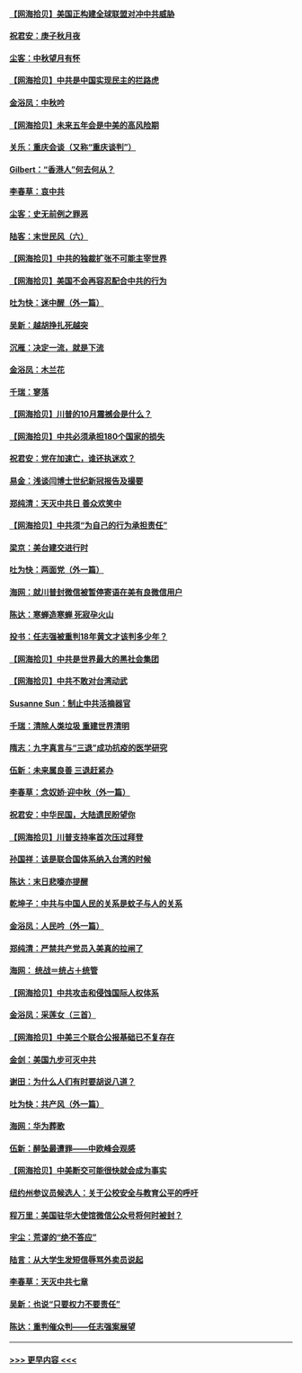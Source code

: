 #### [【网海拾贝】美国正构建全球联盟对冲中共威胁](../pages/nsc993/n12446580.md?t=10030402) 
#### [祝君安：庚子秋月夜](../pages/nsc993/n12445870.md?t=10030402) 
#### [尘客：中秋望月有怀](../pages/nsc993/n12444632.md?t=10030402) 
#### [【网海拾贝】中共是中国实现民主的拦路虎](../pages/nsc993/n12443573.md?t=10030402) 
#### [金浴凤：中秋吟](../pages/nsc993/n12441773.md?t=10030402) 
#### [【网海拾贝】未来五年会是中美的高风险期](../pages/nsc993/n12440760.md?t=10030402) 
#### [关乐：重庆会谈（又称“重庆谈判”）](../pages/nsc993/n12437525.md?t=10030402) 
#### [Gilbert：“香港人”何去何从？](../pages/nsc993/n12435894.md?t=10030402) 
#### [李春草：哀中共](../pages/nsc993/n12435874.md?t=10030402) 
#### [尘客：史无前例之罪恶](../pages/nsc993/n12435762.md?t=10030402) 
#### [陆客：末世民风（六）](../pages/nsc993/n12435354.md?t=10030402) 
#### [【网海拾贝】中共的独裁扩张不可能主宰世界](../pages/nsc993/n12435151.md?t=10030402) 
#### [【网海拾贝】美国不会再容忍配合中共的行为](../pages/nsc993/n12433808.md?t=10030402) 
#### [吐为快：迷中醒（外一篇）](../pages/nsc993/n12433585.md?t=10030402) 
#### [吴新：越胡挣扎死越突](../pages/nsc993/n12433562.md?t=10030402) 
#### [沉雁：决定一流，就是下流](../pages/nsc993/n12432128.md?t=10030402) 
#### [金浴凤：木兰花](../pages/nsc993/n12432124.md?t=10030402) 
#### [千瑞：寥落](../pages/nsc993/n12432071.md?t=10030402) 
#### [【网海拾贝】川普的10月震撼会是什么？](../pages/nsc993/n12431624.md?t=10030402) 
#### [【网海拾贝】中共必须承担180个国家的损失](../pages/nsc993/n12428893.md?t=10030402) 
#### [祝君安：党在加速亡，谁还执迷欢？](../pages/nsc993/n12428652.md?t=10030402) 
#### [易金：浅谈闫博士世纪新冠报告及撮要](../pages/nsc993/n12426822.md?t=10030402) 
#### [郑纯清：天灭中共日 善众欢笑中](../pages/nsc993/n12426784.md?t=10030402) 
#### [【网海拾贝】中共须“为自己的行为承担责任”](../pages/nsc993/n12426067.md?t=10030402) 
#### [梁京：美台建交进行时](../pages/nsc993/n12424066.md?t=10030402) 
#### [吐为快：两面党（外一篇）](../pages/nsc993/n12424043.md?t=10030402) 
#### [海网：就川普封微信被暂停寄语在美有良微信用户](../pages/nsc993/n12424021.md?t=10030402) 
#### [陈达：寒蝉造寒蝉 死寂孕火山](../pages/nsc993/n12423958.md?t=10030402) 
#### [投书：任志强被重判18年黄文才该判多少年？](../pages/nsc993/n12423672.md?t=10030402) 
#### [【网海拾贝】中共是世界最大的黑社会集团](../pages/nsc993/n12423543.md?t=10030402) 
#### [【网海拾贝】中共不敢对台湾动武](../pages/nsc993/n12421418.md?t=10030402) 
#### [Susanne Sun：制止中共活摘器官](../pages/nsc993/n12419654.md?t=10030402) 
#### [千瑞：清除人类垃圾 重建世界清明](../pages/nsc993/n12419414.md?t=10030402) 
#### [隋志：九字真言与“三退”成功抗疫的医学研究](../pages/nsc993/n12419248.md?t=10030402) 
#### [伍新：未来属良善 三退赶紧办](../pages/nsc993/n12418496.md?t=10030402) 
#### [李春草：念奴娇·迎中秋（外一篇）](../pages/nsc993/n12418465.md?t=10030402) 
#### [祝君安：中华民国，大陆遗民盼望你](../pages/nsc993/n12418089.md?t=10030402) 
#### [【网海拾贝】川普支持率首次压过拜登](../pages/nsc993/n12418050.md?t=10030402) 
#### [孙国祥：该是联合国体系纳入台湾的时候](../pages/nsc993/n12417369.md?t=10030402) 
#### [陈达：末日悲嚎亦提醒](../pages/nsc993/n12416736.md?t=10030402) 
#### [乾坤子：中共与中国人民的关系是蚊子与人的关系](../pages/nsc993/n12416632.md?t=10030402) 
#### [金浴凤：人民吟（外一篇）](../pages/nsc993/n12416567.md?t=10030402) 
#### [郑纯清：严禁共产党员入美真的拉闸了](../pages/nsc993/n12416550.md?t=10030402) 
#### [海网： 统战＝统占＋统管](../pages/nsc993/n12416404.md?t=10030402) 
#### [【网海拾贝】中共攻击和侵蚀国际人权体系](../pages/nsc993/n12416250.md?t=10030402) 
#### [金浴凤：采莲女（三首）](../pages/nsc993/n12415517.md?t=10030402) 
#### [【网海拾贝】中美三个联合公报基础已不复存在](../pages/nsc993/n12415054.md?t=10030402) 
#### [金剑：美国九步可灭中共](../pages/nsc993/n12413183.md?t=10030402) 
#### [谢田：为什么人们有时要胡说八道？](../pages/nsc993/n12411861.md?t=10030402) 
#### [吐为快：共产风（外一篇）](../pages/nsc993/n12411761.md?t=10030402) 
#### [海网：华为葬歌](../pages/nsc993/n12410381.md?t=10030402) 
#### [伍新：醉坠最遭罪——中欧峰会观感](../pages/nsc993/n12410364.md?t=10030402) 
#### [【网海拾贝】中美断交可能很快就会成为事实](../pages/nsc993/n12409495.md?t=10030402) 
#### [纽约州参议员候选人：关于公校安全与教育公平的呼吁](../pages/nsc993/n12409228.md?t=10030402) 
#### [程万里：美国驻华大使馆微信公众号将何时被封？](../pages/nsc993/n12407397.md?t=10030402) 
#### [宇尘：荒谬的“绝不答应”](../pages/nsc993/n12407360.md?t=10030402) 
#### [陆言：从大学生发短信辱骂外卖员说起](../pages/nsc993/n12407285.md?t=10030402) 
#### [李春草：天灭中共七章](../pages/nsc993/n12406988.md?t=10030402) 
#### [吴新：也说“只要权力不要责任”](../pages/nsc993/n12406966.md?t=10030402) 
#### [陈达：重判催众判——任志强案展望](../pages/nsc993/n12404540.md?t=10030402) 

----
#### [ >>> 更早内容 <<< ](../indexes/nsc993-earlier.md)

